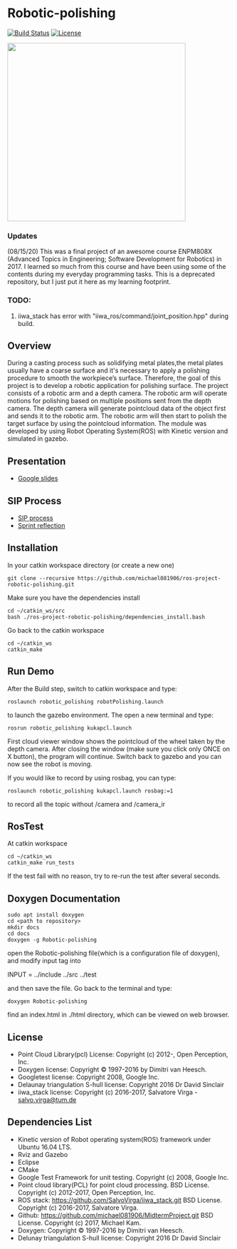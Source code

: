 # Robotic-polishing
[![Build Status](https://travis-ci.org/michael081906/ros-project-robotic-polishing.svg?branch=master)](https://travis-ci.org/michael081906/ros-project-robotic-polishing)
[![License](https://img.shields.io/badge/License-BSD%203--Clause-blue.svg)](https://opensource.org/licenses/BSD-3-Clause)

<img src="https://github.com/michael081906/ros-project-robotic-polishing/blob/master/docs/robot-polishing-demo.gif" width="400" >  

### Updates
(08/15/20) This was a final project of an awesome course ENPM808X (Advanced Topics in Engineering; Software Development for Robotics) in 2017. I learned so much from this course and have been using some of the contents during my everyday programming tasks. This is a deprecated repository, but I just put it here as my learning footprint.   

### TODO:
1. iiwa_stack has error with "iiwa_ros/command/joint_position.hpp" during build. 

## Overview

During a casting process such as solidifying metal plates,the metal plates usually have a coarse surface and it's necessary to apply a polishing procedure to smooth the workpiece’s surface. Therefore, the goal of this project is to develop a robotic application for polishing surface. The project consists of a robotic arm and a depth camera. The robotic arm will operate motions for polishing based on multiple positions sent from the depth camera. The depth camera will generate pointcloud data of the object first and sends it to the robotic arm. The robotic arm will then start to polish the target surface by using the pointcloud information. The module was developed by using Robot Operating System(ROS) with Kinetic version and simulated in gazebo. 

## Presentation
- [Google slides](https://docs.google.com/presentation/d/1rI3Nj8a8sGg6t7eYuaSVSCyE0983Q329ykSKCLgTq6U/edit#slide=id.p)

## SIP Process

- [SIP process](https://docs.google.com/spreadsheets/d/1UUcCnmibCKxxiiPX6WSljX4oefd2pRVzwdVSvT2h65M/edit#gid=0)
- [Sprint reflection](https://docs.google.com/document/d/1ROcQN64o7sSzH2lZel_-hgHf1hhe9IFEqnSOjLyZbQA/edit)

## Installation

In your catkin workspace directory (or create a new one)
```
git clone --recursive https://github.com/michael081906/ros-project-robotic-polishing.git
```
Make sure you have the dependencies install
```
cd ~/catkin_ws/src
bash ./ros-project-robotic-polishing/dependencies_install.bash
```
Go back to the catkin workspace 
```
cd ~/catkin_ws
catkin_make 
```

## Run Demo

After the Build step, switch to catkin workspace and type:
```
roslaunch robotic_polishing robotPolishing.launch
```
to launch the gazebo environment. The open a new terminal and type:
```
rosrun robotic_polishing kukapcl.launch
```

First cloud viewer window shows the pointcloud of the wheel taken by the depth camera. After closing the window (make sure you click only ONCE on X button), the program will continue. Switch back to gazebo and you can now see the robot is moving.

If you would like to record by using rosbag, you can type:
```
roslaunch robotic_polishing kukapcl.launch rosbag:=1
```
to record all the topic without /camera and /camera_ir

## RosTest

At catkin workspace 
```
cd ~/catkin_ws
catkin_make run_tests
```
If the test fail with no reason, try to re-run the test after several seconds.  
 
## Doxygen Documentation
```
sudo apt install doxygen
cd <path to repository>
mkdir docs
cd docs
doxygen -g Robotic-polishing
```
open the Robotic-polishing file(which is a configuration file of doxygen), and modify input tag into

INPUT                  = ../include ../src ../test

and then save the file. Go back to the terminal and type:
```
doxygen Robotic-polishing
```
find an index.html in ./html directory, which can be viewed on web browser.


## License 

- Point Cloud Library(pcl) License: Copyright (c) 2012-, Open Perception, Inc.
- Doxygen license: Copyright © 1997-2016 by Dimitri van Heesch.
- Googletest license: Copyright 2008, Google Inc.
- Delaunay triangulation S-hull license: Copyright 2016 Dr David Sinclair
- iiwa_stack license: Copyright (c) 2016-2017, Salvatore Virga - salvo.virga@tum.de


## Dependencies List

- Kinetic version of Robot operating system(ROS) framework under Ubuntu 16.04 LTS.  
- Rviz and Gazebo
- Eclipse
- CMake
- Google Test Framework for unit testing. Copyright (c) 2008, Google Inc.
- Point cloud library(PCL) for point cloud processing. BSD License. Copyright (c) 2012-2017, Open Perception, Inc.
- ROS stack: https://github.com/SalvoVirga/iiwa_stack.git BSD License. Copyright (c) 2016-2017, Salvatore Virga.
- Github: https://github.com/michael081906/MidtermProject.git BSD License. Copyright (c) 2017, Michael Kam.
- Doxygen: Copyright © 1997-2016 by Dimitri van Heesch.
- Delunay triangulation S-hull license: Copyright 2016 Dr David Sinclair


